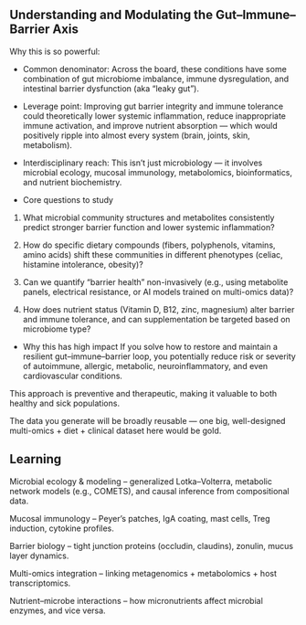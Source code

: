 
## Understanding and Modulating the Gut–Immune–Barrier Axis

Why this is so powerful:

- Common denominator:
Across the board, these conditions have some combination of gut microbiome imbalance, immune dysregulation, and intestinal barrier dysfunction (aka “leaky gut”).

- Leverage point:
Improving gut barrier integrity and immune tolerance could theoretically lower systemic inflammation, reduce inappropriate immune activation, and improve nutrient absorption — which would positively ripple into almost every system (brain, joints, skin, metabolism).

- Interdisciplinary reach:
This isn’t just microbiology — it involves microbial ecology, mucosal immunology, metabolomics, bioinformatics, and nutrient biochemistry.

- Core questions to study
1. What microbial community structures and metabolites consistently predict stronger barrier function and lower systemic inflammation?

2. How do specific dietary compounds (fibers, polyphenols, vitamins, amino acids) shift these communities in different phenotypes (celiac, histamine intolerance, obesity)?

3. Can we quantify “barrier health” non-invasively (e.g., using metabolite panels, electrical resistance, or AI models trained on multi-omics data)?

4. How does nutrient status (Vitamin D, B12, zinc, magnesium) alter barrier and immune tolerance, and can supplementation be targeted based on microbiome type?

- Why this has high impact
If you solve how to restore and maintain a resilient gut–immune–barrier loop, you potentially reduce risk or severity of autoimmune, allergic, metabolic, neuroinflammatory, and even cardiovascular conditions.

This approach is preventive and therapeutic, making it valuable to both healthy and sick populations.

The data you generate will be broadly reusable — one big, well-designed multi-omics + diet + clinical dataset here would be gold.



## Learning

Microbial ecology & modeling – generalized Lotka–Volterra, metabolic network models (e.g., COMETS), and causal inference from compositional data.

Mucosal immunology – Peyer’s patches, IgA coating, mast cells, Treg induction, cytokine profiles.

Barrier biology – tight junction proteins (occludin, claudins), zonulin, mucus layer dynamics.

Multi-omics integration – linking metagenomics + metabolomics + host transcriptomics.

Nutrient–microbe interactions – how micronutrients affect microbial enzymes, and vice versa.

